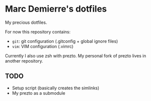 Marc Demierre's dotfiles
========================

My precious dotfiles.

For now this repository contains:

- `git`: git configuration (.gitconfig + global ignore files)
- `vim`: VIM configuration (.vimrc)

Currently I also use zsh with prezto. My personal fork of prezto lives in
another repository.

TODO
----

- Setup script (basically creates the simlinks)
- My prezto as a submodule


